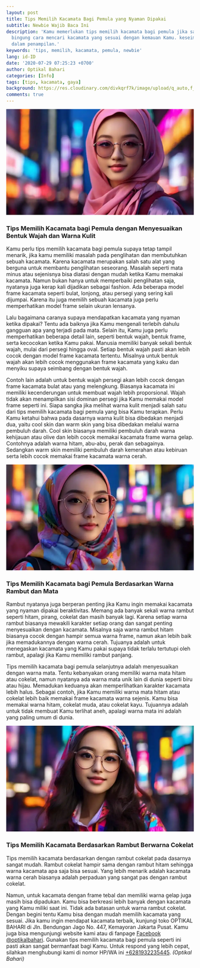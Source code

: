 ```yaml
---
layout: post
title: Tips Memilih Kacamata Bagi Pemula yang Nyaman Dipakai
subtitle: Newbie Wajib Baca Ini
description: 'Kamu memerlukan tips memilih kacamata bagi pemula jika saat ini sedang
  bingung cara mencari kacamata yang sesuai dengan kemauan Kamu. keseimbangan
  dalam penampilan.'
keywords: 'tips, memilih, kacamata, pemula, newbie'
lang: id-ID
date: '2020-07-29 07:25:23 +0700'
author: Optikal Bahari
categories: [Info]
tags: [tips, kacamata, gaya]
background: https://res.cloudinary.com/divkqrf7k/image/upload/q_auto,f_avif,w_1920,h_1281/posts/kacamata-korean-hijab/korean-hijab-optikal-bahari-05
comments: true
---
```


<div class="card shadow p-3 bg-white mb-5">
  <img itemprop="image" src="/assets/img/posts/tips-kacamata-kpop/tips-kacamata-pemula-nyaman-dipakai-02.webp"
    class="card-img-top" alt="Tips Memilih Kacamata bagi Pemula dengan Menyesuaikan Bentuk Wajah dan Warna Kulit">
  <div class="card-body">
    <h3 class="card-title">
      Tips Memilih Kacamata bagi Pemula dengan Menyesuaikan Bentuk Wajah dan Warna Kulit
    </h3>
    <p class="card-text text-left">
      Kamu perlu tips memilih kacamata bagi pemula supaya tetap tampil menarik, jika kamu memiliki masalah pada
      penglihatan dan membutuhkan sebuah kacamata. Karena kacamata merupakan salah satu alat yang berguna untuk membantu
      penglihatan seseorang. Masalah seperti mata minus atau sejenisnya bisa diatasi dengan mudah ketika Kamu memakai
      kacamata. Namun bukan hanya untuk memperbaiki penglihatan saja, nyatanya juga kerap kali dijadikan sebagai
      fashion. Ada beberapa model frame kacamata seperti bulat, lonjong, atau persegi yang sering kali dijumpai. Karena
      itu juga memilih sebuah kacamata juga perlu memperhatikan model frame selain ukuran lensanya.
    </p>
    <p class="card-text text-left">
      Lalu bagaimana caranya supaya mendapatkan kacamata yang nyaman ketika dipakai? Tentu ada baiknya jika Kamu
      mengenali terlebih dahulu gangguan apa yang terjadi pada mata. Selain itu, Kamu juga perlu memperhatikan beberapa
      detail lain, seperti bentuk wajah, bentuk frame, serta kecocokan ketika Kamu pakai. Manusia memiliki banyak sekali
      bentuk wajah, mulai dari persegi hingga oval. Setiap bentuk wajah pasti akan lebih cocok dengan model frame
      kacamata tertentu. Misalnya untuk bentuk wajah akan lebih cocok menggunakan frame kacamata yang kaku dan menyiku
      supaya seimbang dengan bentuk wajah.
    </p>
    <p class="card-text text-left">
      Contoh lain adalah untuk bentuk wajah persegi akan lebih cocok dengan frame kacamata bulat atau yang melengkung.
      Biasanya kacamata ini memiliki kecenderungan untuk membuat wajah lebih proporsional. Wajah tidak akan menampilkan
      sisi dominan persegi jika Kamu memakai model frame seperti ini. Siapa sangka jika melihat warna kulit menjadi
      salah satu dari tips memilih kacamata bagi pemula yang bisa Kamu terapkan. Perlu Kamu ketahui bahwa pada dasarnya
      warna kulit bisa dibedakan menjadi dua, yaitu cool skin dan warm skin yang bisa dibedakan melalui warna pembuluh
      darah. Cool skin biasanya memiliki pembuluh darah warna kehijauan atau olive dan lebih cocok memakai kacamata
      frame warna gelap. Contohnya adalah warna hitam, abu-abu, perak dan sebagainya. Sedangkan warm skin memiliki
      pembuluh darah kemerahan atau kebiruan serta lebih cocok memakai frame kacamata warna cerah.
    </p>
  </div>
</div>

<div class="card shadow p-3 bg-white mb-5">
  <img itemprop="image" src="/assets/img/posts/tips-kacamata-kpop/tips-kacamata-pemula-nyaman-dipakai-03.webp"
    class="card-img-top" alt="Tips Memilih Kacamata bagi Pemula Berdasarkan Warna Rambut dan Mata">
  <div class="card-body">
    <h3 class="card-title">
      Tips Memilih Kacamata bagi Pemula Berdasarkan Warna Rambut dan Mata
    </h3>
    <p class="card-text text-left">
      Rambut nyatanya juga berperan penting jika Kamu ingin memakai kacamata yang nyaman dipakai beraktivitas. Memang
      ada banyak sekali warna rambut seperti hitam, pirang, cokelat dan masih banyak lagi. Karena setiap warna rambut
      biasanya mewakili karakter setiap orang dan sangat penting menyesuaikan dengan kacamata. Misalnya saja warna
      rambut hitam biasanya cocok dengan hampir semua warna frame, namun akan lebih baik jika memadukannya dengan warna
      cerah. Tujuanya adalah untuk menegaskan kacamata yang Kamu pakai supaya tidak terlalu tertutupi oleh rambut,
      apalagi jika Kamu memiliki rambut panjang.
    </p>
    <p class="card-text text-left">
      Tips memilih kacamata bagi pemula selanjutnya adalah menyesuaikan dengan warna mata. Tentu kebanyakan orang
      memiliki warna mata hitam atau cokelat, namun nyatanya ada warna mata unik lain di dunia seperti biru atau hijau.
      Memadukan keduanya akan memperlihatkan karakter kacamata lebih halus. Sebagai contoh, jika Kamu memiliki warna
      mata hitam atau cokelat lebih baik memakai frame kacamata warna sejenis. Kamu bisa memakai warna hitam, cokelat
      muda, atau cokelat kayu. Tujuannya adalah untuk tidak membuat Kamu terlihat aneh, apalagi warna mata ini adalah
      yang paling umum di dunia.
    </p>
  </div>
</div>
<div class="card shadow p-3 bg-white mb-5">
  <img itemprop="image" src="/assets/img/posts/tips-kacamata-kpop/tips-kacamata-pemula-nyaman-dipakai-04.webp"
    class="card-img-top" alt="Tips Memilih Kacamata Berdasarkan Rambut Berwarna Cokelat">
  <div class="card-body">
    <h3 class="card-title">
      Tips Memilih Kacamata Berdasarkan Rambut Berwarna Cokelat
    </h3>
    <p class="card-text text-left">
      Tips memilih kacamata berdasarkan dengan rambut cokelat pada dasarnya sangat mudah. Rambut cokelat hampir sama
      dengan rambut hitam sehingga warna kacamata apa saja bisa sesuai. Yang lebih menarik adalah kacamata warna cerah
      biasanya adalah perpaduan yang sangat pas dengan rambut cokelat.
    </p>
    <p class="card-text text-left">
      Namun, untuk kacamata dengan frame tebal dan memiliki warna gelap juga masih bisa dipadukan. Kamu bisa berkreasi
      lebih banyak dengan kacamata yang Kamu miliki saat ini. Tidak ada batasan untuk warna rambut cokelat. Dengan
      begini tentu Kamu bisa dengan mudah memilih kacamata yang sesuai.
      Jika kamu ingin mendapat kacamata terbaik, kunjungi toko OPTIKAL BAHARI di Jln. Bendungan Jago No. 447, Kemayoran
      Jakarta Pusat. Kamu juga bisa mengunjungi website kami atau di fanpage
      <a href="https://www.facebook.com/optikalbahari" id="FBClick" title="Facebook Page Optikal Bahari"
        class="FacebookPage">Facebook @optikalbahari</a>. Gunakan tips memilih kacamata bagi pemula seperti ini pasti
      akan sangat bermanfaat bagi Kamu. Untuk respond yang lebih cepat, silahkan menghubungi kami di nomor HP/WA ini
      <a href="https://api.whatsapp.com/send?phone=6281932235445&text=Hallo%2C+saya+butuh+informasi+lebih+lanjut+mengenai+Optikal+Bahari"
        id="WhatsAppClick" class="WhatsAppCall" title="Call WhatsApp">+6281932235445</a>.
      <em>(Optikal Bahari)</em>
    </p>
  </div>
</div>
